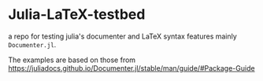 # Julia-LaTeX-testbed

a repo for testing julia's documenter and LaTeX syntax features mainly `Documenter.jl`.

The examples are based on those from https://juliadocs.github.io/Documenter.jl/stable/man/guide/#Package-Guide
